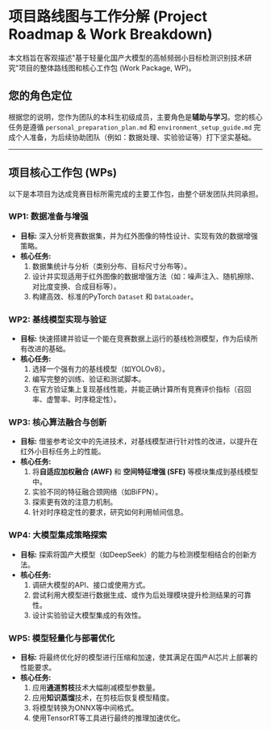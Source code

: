 # 项目路线图与工作分解 (Project Roadmap & Work Breakdown)

本文档旨在客观描述"基于轻量化国产大模型的高帧频弱小目标检测识别技术研究"项目的整体路线图和核心工作包 (Work Package, WP)。

## 您的角色定位

根据您的说明，您作为团队的本科生初级成员，主要角色是**辅助与学习**。您的核心任务是遵循 `personal_preparation_plan.md` 和 `environment_setup_guide.md` 完成个人准备，为后续协助团队（例如：数据处理、实验验证等）打下坚实基础。

---

## 项目核心工作包 (WPs)

以下是本项目为达成竞赛目标所需完成的主要工作包，由整个研发团队共同承担。

### WP1: 数据准备与增强
- **目标:** 深入分析竞赛数据集，并为红外图像的特性设计、实现有效的数据增强策略。
- **核心任务:**
    1.  数据集统计与分析（类别分布、目标尺寸分布等）。
    2.  设计并实现适用于红外图像的数据增强方法（如：噪声注入、随机擦除、对比度变换、合成目标等）。
    3.  构建高效、标准的PyTorch `Dataset` 和 `DataLoader`。

### WP2: 基线模型实现与验证
- **目标:** 快速搭建并验证一个能在竞赛数据上运行的基线检测模型，作为后续所有改进的基础。
- **核心任务:**
    1.  选择一个强有力的基线模型（如YOLOv8）。
    2.  编写完整的训练、验证和测试脚本。
    3.  在官方验证集上复现基线性能，并能正确计算所有竞赛评价指标（召回率、虚警率、时序稳定性）。

### WP3: 核心算法融合与创新
- **目标:** 借鉴参考论文中的先进技术，对基线模型进行针对性的改进，以提升在红外小目标任务上的性能。
- **核心任务:**
    1.  将**自适应加权融合 (AWF)** 和 **空间特征增强 (SFE)** 等模块集成到基线模型中。
    2.  实验不同的特征融合颈网络（如BiFPN）。
    3.  探索更有效的注意力机制。
    4.  针对时序稳定性的要求，研究如何利用帧间信息。

### WP4: 大模型集成策略探索
- **目标:** 探索将国产大模型（如DeepSeek）的能力与检测模型相结合的创新方法。
- **核心任务:**
    1.  调研大模型的API、接口或使用方式。
    2.  尝试利用大模型进行数据生成、或作为后处理模块提升检测结果的可靠性。
    3.  设计实验验证大模型集成的有效性。

### WP5: 模型轻量化与部署优化
- **目标:** 将最终优化好的模型进行压缩和加速，使其满足在国产AI芯片上部署的性能要求。
- **核心任务:**
    1.  应用**通道剪枝**技术大幅削减模型参数量。
    2.  应用**知识蒸馏**技术，在剪枝后恢复模型精度。
    3.  将模型转换为ONNX等中间格式。
    4.  使用TensorRT等工具进行最终的推理加速优化。 